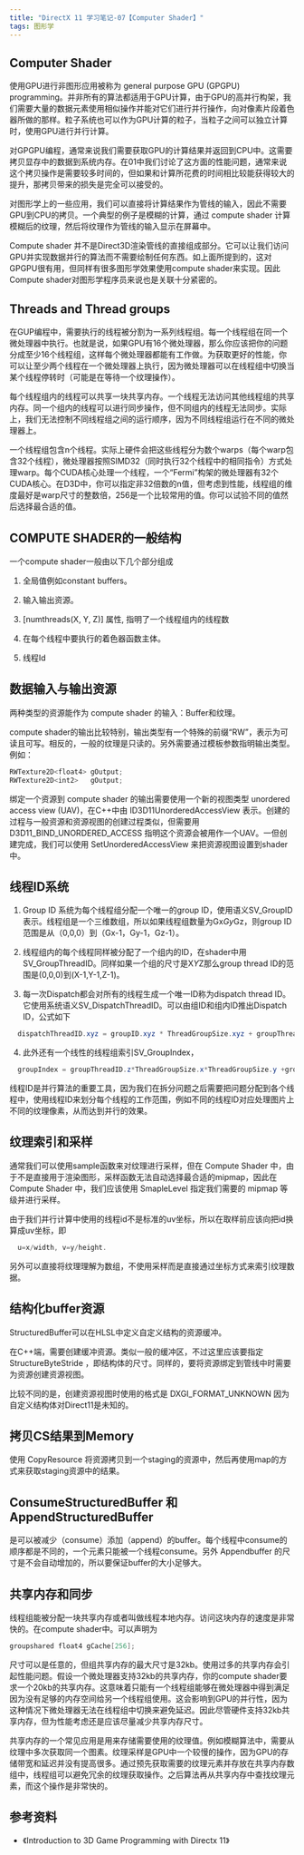 ```yaml
---
title: "DirectX 11 学习笔记-07【Computer Shader】"
tags: 图形学
---
```


## Computer Shader

使用GPU进行非图形应用被称为 general purpose GPU (GPGPU) programming。并非所有的算法都适用于GPU计算，由于GPU的高并行构架，我们需要大量的数据元素使用相似操作并能对它们进行并行操作<!--more-->，向对像素片段着色器所做的那样。粒子系统也可以作为GPU计算的粒子，当粒子之间可以独立计算时，使用GPU进行并行计算。

对GPGPU编程，通常来说我们需要获取GPU的计算结果并返回到CPU中。这需要拷贝显存中的数据到系统内存。在01中我们讨论了这方面的性能问题，通常来说这个拷贝操作是需要较多时间的，但如果和计算所花费的时间相比较能获得较大的提升，那拷贝带来的损失是完全可以接受的。

对图形学上的一些应用，我们可以直接将计算结果作为管线的输入，因此不需要GPU到CPU的拷贝。一个典型的例子是模糊的计算，通过 compute shader 计算模糊后的纹理，然后将纹理作为管线的输入显示在屏幕中。

Compute shader 并不是Direct3D渲染管线的直接组成部分。它可以让我们访问GPU并实现数据并行的算法而不需要绘制任何东西。如上面所提到的，这对GPGPU很有用，但同样有很多图形学效果使用compute shader来实现。因此Compute shader对图形学程序员来说也是关联十分紧密的。

## Threads and Thread groups 

在GUP编程中，需要执行的线程被分割为一系列线程组。每一个线程组在同一个微处理器中执行。也就是说，如果GPU有16个微处理器，那么你应该把你的问题分成至少16个线程组，这样每个微处理器都能有工作做。为获取更好的性能，你可以让至少两个线程在一个微处理器上执行，因为微处理器可以在线程组中切换当某个线程停转时（可能是在等待一个纹理操作）。

每个线程组内的线程可以共享一块共享内存。一个线程无法访问其他线程组的共享内存。同一个组内的线程可以进行同步操作，但不同组内的线程无法同步。实际上，我们无法控制不同线程组之间的运行顺序，因为不同线程组运行在不同的微处理器上。

一个线程组包含n个线程。实际上硬件会把这些线程分为数个warps（每个warp包含32个线程），微处理器按照SIMD32（同时执行32个线程中的相同指令）方式处理warp。每个CUDA核心处理一个线程，一个“Fermi”构架的微处理器有32个CUDA核心。在D3D中，你可以指定非32倍数的n值，但考虑到性能，线程组的维度最好是warp尺寸的整数倍，256是一个比较常用的值。你可以试验不同的值然后选择最合适的值。

## COMPUTE SHADER的一般结构 

一个compute shader一般由以下几个部分组成

1. 全局值例如constant buffers。

2. 输入输出资源。

3. [numthreads(X, Y, Z)] 属性, 指明了一个线程组内的线程数

4. 在每个线程中要执行的着色器函数主体。

5. 线程Id

## 数据输入与输出资源 

两种类型的资源能作为 compute shader 的输入：Buffer和纹理。 

compute shader的输出比较特别，输出类型有一个特殊的前缀“RW”，表示为可读且可写。相反的，一般的纹理是只读的。另外需要通过模板参数指明输出类型。例如： 

```glsl
RWTexture2D<float4> gOutput; 
RWTexture2D<int2>   gOutput; 
```

绑定一个资源到 compute shader 的输出需要使用一个新的视图类型 unordered access view (UAV)，在C++中由 ID3D11UnorderedAccessView 表示。创建的过程与一般资源和资源视图的创建过程类似，但需要用 D3D11_BIND_UNORDERED_ACCESS 指明这个资源会被用作一个UAV。一但创建完成，我们可以使用 SetUnorderedAccessView 来把资源视图设置到shader中。

## 线程ID系统 

1. Group ID 系统为每个线程组分配一个唯一的group ID，使用语义SV_GroupID表示。线程组是一个三维数组，所以如果线程组数量为Gx*Gy*Gz，则group ID范围是从（0,0,0）到（Gx-1，Gy-1，Gz-1）。

2. 线程组内的每个线程同样被分配了一个组内的ID，在shader中用SV_GroupThreadID。同样如果一个组的尺寸是X*Y*Z那么group thread ID的范围是(0,0,0)到(X-1,Y-1,Z-1)。 

3. 每一次Dispatch都会对所有的线程生成一个唯一ID称为dispatch thread ID。它使用系统语义SV_DispatchThreadID。可以由组ID和组内ID推出Dispatch ID，公式如下

```glsl
  dispatchThreadID.xyz = groupID.xyz * ThreadGroupSize.xyz + groupThreadID.xyz;
```

4. 此外还有一个线性的线程组索引SV_GroupIndex， 
```glsl
  groupIndex = groupThreadID.z*ThreadGroupSize.x*ThreadGroupSize.y +groupThreadID.y*ThreadGroupSize. 
```

线程ID是并行算法的重要工具，因为我们在拆分问题之后需要把问题分配到各个线程中，使用线程ID来划分每个线程的工作范围，例如不同的线程ID对应处理图片上不同的纹理像素，从而达到并行的效果。

## 纹理索引和采样

通常我们可以使用sample函数来对纹理进行采样，但在 Compute Shader 中，由于不是直接用于渲染图形，采样函数无法自动选择最合适的mipmap，因此在 Compute Shader 中，我们应该使用 SmapleLevel 指定我们需要的 mipmap 等级并进行采样。

由于我们并行计算中使用的线程id不是标准的uv坐标，所以在取样前应该向把id换算成uv坐标，即

```glsl
  u=x/width, v=y/height. 
```

另外可以直接将纹理理解为数组，不使用采样而是直接通过坐标方式来索引纹理数据。

## 结构化buffer资源

StructuredBuffer<T>可以在HLSL中定义自定义结构的资源缓冲。 

在C++端，需要创建缓冲资源。类似一般的缓冲区，不过这里应该要指定 StructureByteStride ，即结构体的尺寸。同样的，要将资源绑定到管线中时需要为资源创建资源视图。 

比较不同的是，创建资源视图时使用的格式是 DXGI_FORMAT_UNKNOWN 因为自定义结构体对Direct11是未知的。

## 拷贝CS结果到Memory

使用 CopyResource 将资源拷贝到一个staging的资源中，然后再使用map的方式来获取staging资源中的结果。


## ConsumeStructuredBuffer 和 AppendStructuredBuffer

是可以被减少（consume）添加（append）的buffer。每个线程中consume的顺序都是不同的，一个元素只能被一个线程consume。另外 Appendbuffer 的尺寸是不会自动增加的，所以要保证buffer的大小足够大。 

## 共享内存和同步 

线程组能被分配一块共享内存或者叫做线程本地内存。访问这块内存的速度是非常快的。在compute shader中。可以声明为 

```glsl
groupshared float4 gCache[256]; 
```

尺寸可以是任意的，但组共享内存的最大尺寸是32kb。使用过多的共享内存会引起性能问题。假设一个微处理器支持32kb的共享内存，你的compute shader要求一个20kb的共享内存。这意味着只能有一个线程组能够在微处理器中得到满足因为没有足够的内存空间给另一个线程组使用。这会影响到GPU的并行性，因为这种情况下微处理器无法在线程组中切换来避免延迟。因此尽管硬件支持32kb共享内存，但为性能考虑还是应该尽量减少共享内存尺寸。 

共享内存的一个常见应用是用来存储需要使用的纹理值。例如模糊算法中，需要从纹理中多次获取同一个图素。纹理采样是GPU中一个较慢的操作，因为GPU的存储带宽和延迟并没有提高很多。通过预先获取需要的纹理元素并存放在共享内存数组中，线程组可以避免冗余的纹理获取操作。之后算法再从共享内存中查找纹理元素，而这个操作是非常快的。

## 参考资料

- 《Introduction to 3D Game Programming with Directx 11》
